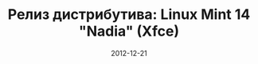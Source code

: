 ---
layout: post
title: "Релиз дистрибутива: Linux Mint 14 \"Nadia\" (Xfce)"
date: 2012-12-21   
---